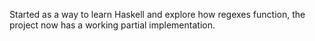 Started as a way to learn Haskell and explore how regexes function, the project now has a working partial implementation.